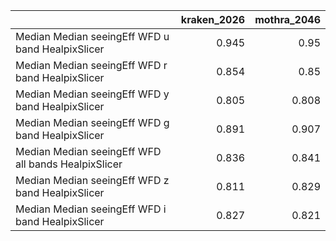 |                                                     |   kraken_2026 |   mothra_2046 |
|:----------------------------------------------------|--------------:|--------------:|
| Median Median seeingEff WFD u band HealpixSlicer    |         0.945 |         0.95  |
| Median Median seeingEff WFD r band HealpixSlicer    |         0.854 |         0.85  |
| Median Median seeingEff WFD y band HealpixSlicer    |         0.805 |         0.808 |
| Median Median seeingEff WFD g band HealpixSlicer    |         0.891 |         0.907 |
| Median Median seeingEff WFD all bands HealpixSlicer |         0.836 |         0.841 |
| Median Median seeingEff WFD z band HealpixSlicer    |         0.811 |         0.829 |
| Median Median seeingEff WFD i band HealpixSlicer    |         0.827 |         0.821 |
